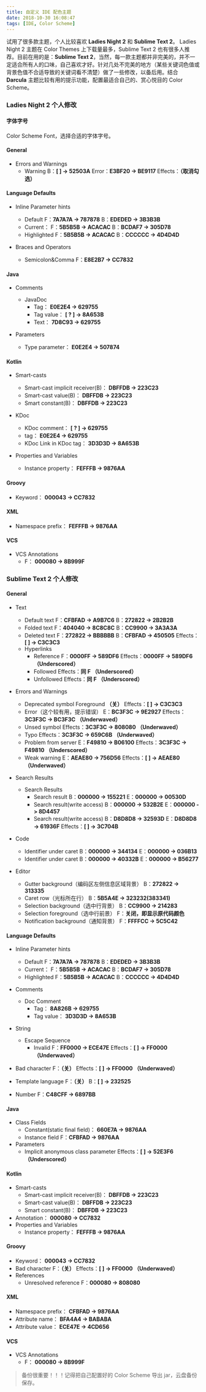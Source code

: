 ```yaml
---
title: 自定义 IDE 配色主题
date: 2018-10-30 16:08:47
tags: [IDE, Color Scheme]
---
```

试用了很多款主题，个人比较喜欢 **Ladies Night 2** 和 **Sublime Text 2**。 Ladies Night 2 主题在 Color Themes 上下载量最多，Sublime Text 2 也有很多人推荐。目前在用的是：**Sublime Text 2**，当然，每一款主题都并非完美的，并不一定适合所有人的口味，自己喜欢才好。针对几处不完美的地方（某些关键词色值或背景色值不合适导致的关键词看不清楚）做了一些修改，以备后用。结合 **Darcula** 主题比较有用的提示功能，配置最适合自己的、赏心悦目的 Color Scheme。

<!--more-->

### Ladies Night 2 个人修改
#### 字体字号
Color Scheme Font，选择合适的字体字号。

#### General
- Errors and Warnings
	- Warning
        B：**[ ] -> 52503A**
        Error：**E3BF20 -> BE9117**
        Effects：**（取消勾选）**

#### Language Defaults
- Inline Parameter hints
	- Default
		F：**7A7A7A -> 787878**
        B：**EDEDED -> 3B3B3B**
	- Current：
		 F：**5B5B5B -> ACACAC**
         B：**BCDAF7 -> 305D78**
	- Highlighted
		 F：**5B5B5B -> ACACAC**
         B：**CCCCCC -> 4D4D4D**

- Braces and Operators
	- Semicolon&Comma
		F：**E8E2B7 -> CC7832**

#### Java
- Comments
	- JavaDoc
		- Tag： **E0E2E4 -> 629755**
    	- Tag value： **[ ? ] -> 8A653B**
    	- Text： **7D8C93 -> 629755**

- Parameters
	- Type parameter： **E0E2E4 -> 507874**

#### Kotlin
- Smart-casts
	- Smart-cast implicit receiver(B)： **DBFFDB -> 223C23**
	- Smart-cast value(B)： **DBFFDB -> 223C23**
	- Smart constant(B)： **DBFFDB -> 223C23**

- KDoc
	- KDoc comment： **[ ? ] -> 629755**
	- tag： **E0E2E4 -> 629755**
	- KDoc Link in KDoc tag： **3D3D3D -> 8A653B**

- Properties and Variables
	- Instance property： **FEFFFB -> 9876AA**

#### Groovy
- Keyword： **000043 -> CC7832**

#### XML
- Namespace prefix： **FEFFFB -> 9876AA**

#### VCS
- VCS Annotations
	- F： **000080 -> 8B999F**

### Sublime Text 2 个人修改
#### General
- Text
	- Default text
		F：**CFBFAD -> A9B7C6**
		B：**272822 -> 2B2B2B**
	- Folded text
		F：**404040 -> 8C8C8C**
        B：**CC9900 -> 3A3A3A**
	- Deleted text
		F：**272822 -> BBBBBB**
        B：**CFBFAD -> 450505**
		Effects：**[ ] -> C3C3C3**
	- Hyperlinks
		- Reference
			F：**0000FF -> 589DF6**
			Effects：**0000FF -> 589DF6 （Underscored）**
		- Followed
			Effects：**同 F （Underscored）**
		- Unfollowed
			Effects：**同 F （Underscored）**

- Errors and Warnings
	- Deprecated symbol
		Foreground **（关）**
		Effects：**[ ] -> C3C3C3**
	- Error（这个较有用，提示错误）
		E：**BC3F3C -> 9E2927**
		Effects：**3C3F3C -> BC3F3C （Underwaved）**
	- Unsed symbol
		Effects：**3C3F3C -> 808080 （Underwaved）**
	- Typo
		Effects：**3C3F3C -> 659C6B （Underwaved）**
	- Problem from server
		E：**F49810 -> B06100**
		Effects：**3C3F3C -> F49810 （Underscored）**
	- Weak warning
		E：**AEAE80 -> 756D56**
		Effects：**[ ] -> AEAE80 （Underwaved）**

- Search Results
	- Search Results
		- Search result
			B：**000000 -> 155221**
			E：**000000 -> 00530D**
		- Search result(write access)
			B：**000000 -> 532B2E**
            E：**000000 -> 8D4457**
		- Search result(write access)
			B：**D8D8D8 -> 32593D**
            E：**D8D8D8 -> 61936F**
            Effects：**[ ] -> 3C704B**
- Code
	- Identifier under caret
        B：**000000 -> 344134**
        E：**000000 -> 036B13**
	- Identifier under caret
        B：**000000 -> 40332B**
        E：**000000 -> B56277**
- Editor
	- Gutter background（编码区左侧信息区域背景）
		B：**272822 -> 313335**
	- Caret row（光标所在行）
		B：**5B5A4E -> 323232(383341)**
	- Selection background（选中行背景）
		B：**CC9900 -> 214283**
	- Selection foreground（选中行前景）
		F：**关闭，即显示原代码颜色**
    - Notification background（通知背景）
		F：**FFFFCC -> 5C5C42**

#### Language Defaults
- Inline Parameter hints
	- Default
		F：**7A7A7A -> 787878**
        B：**EDEDED -> 3B3B3B**
	- Current：
		 F：**5B5B5B -> ACACAC**
         B：**BCDAF7 -> 305D78**
	- Highlighted
		 F：**5B5B5B -> ACACAC**
         B：**CCCCCC -> 4D4D4D**

- Comments
    - Doc Comment
        - Tag： **8A826B -> 629755**
        - Tag value： **3D3D3D -> 8A653B**
- String
	- Escape Sequence
		- Invalid
			F：**FF0000 -> ECE47E**
            Effects：**[ ] -> FF0000 （Underwaved）**
- Bad character
	F：**（关）**
    Effects：**[ ] -> FF0000 （Underwaved）**
- Template language
	F：**（关）**
    B：**[ ] -> 232525**
- Number
	F：**C48CFF -> 6897BB**

#### Java
- Class Fields
	- Constant(static final field)： **660E7A -> 9876AA**
	- Instance field
		F：**CFBFAD -> 9876AA**
- Parameters
	- Implicit anonymous class parameter
		Effects：**[ ] -> 52E3F6 （Underscored）**

#### Kotlin
- Smart-casts
	- Smart-cast implicit receiver(B)： **DBFFDB -> 223C23**
	- Smart-cast value(B)： **DBFFDB -> 223C23**
	- Smart constant(B)： **DBFFDB -> 223C23**
- Annotation： **000080 -> CC7832**
- Properties and Variables
	- Instance property： **FEFFFB -> 9876AA**

#### Groovy
- Keyword： **000043 -> CC7832**
- Bad character
	F：**（关）**
    Effects：**[ ] -> FF0000 （Underwaved）**
- References
	- Unresolved reference
		F：**000080 -> 808080**

#### XML
- Namespace prefix： **CFBFAD -> 9876AA**
- Attribute name： **BFA4A4 -> BABABA**
- Attribute value： **ECE47E -> 4CD656**


#### VCS
- VCS Annotations
	- F： **000080 -> 8B999F**

> 备份很重要！！！记得把自己配置好的 Color Scheme 导出 jar，云盘备份保存。

